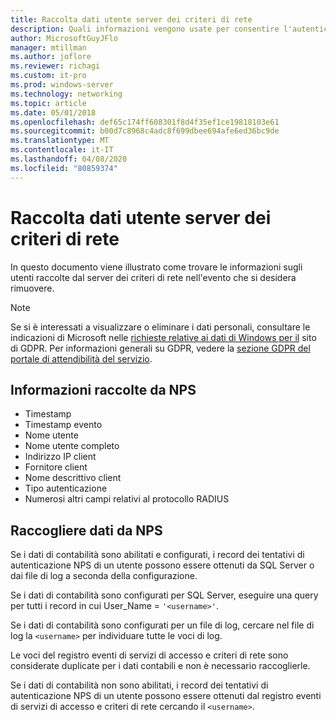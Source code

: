 ```yaml
---
title: Raccolta dati utente server dei criteri di rete
description: Quali informazioni vengono usate per consentire l'autenticazione degli utenti tramite il server dei criteri di rete in Windows Server 2016.
author: MicrosoftGuyJFlo
manager: mtillman
ms.author: joflore
ms.reviewer: richagi
ms.custom: it-pro
ms.prod: windows-server
ms.technology: networking
ms.topic: article
ms.date: 05/01/2018
ms.openlocfilehash: def65c174ff608301f8d4f35ef1ce19818103e61
ms.sourcegitcommit: b00d7c8968c4adc8f699dbee694afe6ed36bc9de
ms.translationtype: MT
ms.contentlocale: it-IT
ms.lasthandoff: 04/08/2020
ms.locfileid: "80859374"
---
```

# <a name="network-policy-server-user-data-collection"></a>Raccolta dati utente server dei criteri di rete

In questo documento viene illustrato come trovare le informazioni sugli utenti raccolte dal server dei criteri di rete nell'evento che si desidera rimuovere.

>[!Note]
>Se si è interessati a visualizzare o eliminare i dati personali, consultare le indicazioni di Microsoft nelle [richieste relative ai dati di Windows per il](https://docs.microsoft.com/microsoft-365/compliance/gdpr-dsr-windows) sito di GDPR. Per informazioni generali su GDPR, vedere la [sezione GDPR del portale di attendibilità del servizio](https://servicetrust.microsoft.com/ViewPage/GDPRGetStarted).

## <a name="information-collected-by-nps"></a>Informazioni raccolte da NPS

- Timestamp
- Timestamp evento
- Nome utente
- Nome utente completo
- Indirizzo IP client
- Fornitore client
- Nome descrittivo client
- Tipo autenticazione
- Numerosi altri campi relativi al protocollo RADIUS

## <a name="gather-data-from-nps"></a>Raccogliere dati da NPS

Se i dati di contabilità sono abilitati e configurati, i record dei tentativi di autenticazione NPS di un utente possono essere ottenuti da SQL Server o dai file di log a seconda della configurazione. 

Se i dati di contabilità sono configurati per SQL Server, eseguire una query per tutti i record in cui User_Name = `'<username>'`.

Se i dati di contabilità sono configurati per un file di log, cercare nel file di log la `<username>` per individuare tutte le voci di log.

Le voci del registro eventi di servizi di accesso e criteri di rete sono considerate duplicate per i dati contabili e non è necessario raccoglierle.

Se i dati di contabilità non sono abilitati, i record dei tentativi di autenticazione NPS di un utente possono essere ottenuti dal registro eventi di servizi di accesso e criteri di rete cercando il `<username>`.
